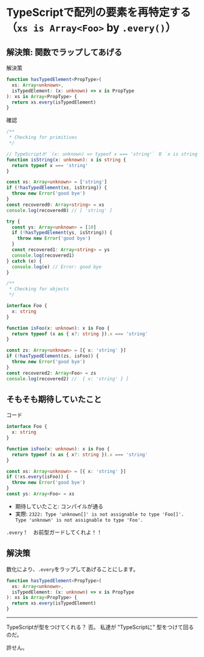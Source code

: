 # TypeScriptで配列の要素を再特定する（`xs is Array<Foo>` by `.every()`）
## 解決策: 関数でラップしてあげる

解決策

```typescript
function hasTypedElement<PropType>(
  xs: Array<unknown>,
  isTypedElement: (x: unknown) => x is PropType
): xs is Array<PropType> {
  return xs.every(isTypedElement)
}
```

確認

```typescript
/**
 * Checking for primitives
 */

// TypeScriptが `(x: unknown) => typeof x === 'string'` を `x is string` だと理解してくれないので、関数化する
function isString(x: unknown): x is string {
  return typeof x === 'string'
}

const xs: Array<unknown> = ['string']
if (!hasTypedElement(xs, isString)) {
  throw new Error('good bye')
}
const recovered0: Array<string> = xs
console.log(recovered0) // [ 'string' ]

try {
  const ys: Array<unknown> = [10]
  if (!hasTypedElement(ys, isString)) {
    throw new Error('good bye')
  }
  const recovered1: Array<string> = ys
  console.log(recovered1)
} catch (e) {
  console.log(e) // Error: good bye
}

/**
 * Checking for objects
 */

interface Foo {
  x: string
}

function isFoo(x: unknown): x is Foo {
  return typeof (x as { x?: string }).x === 'string'
}

const zs: Array<unknown> = [{ x: 'string' }]
if (!hasTypedElement(zs, isFoo)) {
  throw new Error('good bye')
}
const recovered2: Array<Foo> = zs
console.log(recovered2) //  { x: 'string' } ]
```

## そもそも期待していたこと

コード

```typescript
interface Foo {
  x: string
}

function isFoo(x: unknown): x is Foo {
  return typeof (x as { x?: string }).x === 'string'
}

const xs: Array<unknown> = [{ x: 'string' }]
if (!xs.every(isFoo)) {
  throw new Error('good bye')
}
const ys: Array<Foo> = xs
```

- 期待していたこと: コンパイルが通る
- 実際: `2322: Type 'unknown[]' is not assignable to type 'Foo[]'.  Type 'unknown' is not assignable to type 'Foo'.`

`.every`！　お前型ガードしてくれよ！！

## 解決策

数化により、`.every`をラップしてあげることにします。

```typescript
function hasTypedElement<PropType>(
  xs: Array<unknown>,
  isTypedElement: (x: unknown) => x is PropType
): xs is Array<PropType> {
  return xs.every(isTypedElement)
}
```

- - - - -

TypeScriptが型をつけてくれる？
否。
私達が "TypeScriptに" 型をつけて回るのだ。

許せん。
